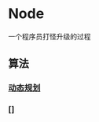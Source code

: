 # Node
一个程序员打怪升级的过程

## 算法
### [动态规划](https://github.com/owen199711/Node/blob/main/%E5%8A%A8%E6%80%81%E8%A7%84%E5%88%92.md)
### []
